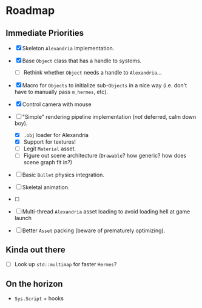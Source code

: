# Roadmap

## Immediate Priorities
- [x] Skeleton `Alexandria` implementation.
- [x] Base `Object` class that has a handle to systems.
	+ [ ] Rethink whether `Object` needs a handle to `Alexandria`...
- [x] Macro for `Objects` to initialize sub-`Objects` in a nice way (i.e. don't have to manually pass `m_hermes`, etc).

- [x] Control camera with mouse
- [ ] "Simple" rendering pipeline implementation (_not_ deferred, calm down boy).
	+ [x] `.obj` loader for Alexandria
	+ [x] Support for textures!
	+ [ ] Legit `Material` asset.
	+ [ ] Figure out scene architecture (`Drawable`? how generic? how does scene graph fit in?)
- [ ] Basic `Bullet` physics integration.
- [ ] Skeletal animation.
- [ ] 

- [ ] Multi-thread `Alexandria` asset loading to avoid loading hell at game launch
- [ ] Better `Asset` packing (beware of prematurely optimizing).

## Kinda out there
- [ ] Look up `std::multimap` for faster `Hermes`?

## On the horizon
- `Sys.Script` + hooks
